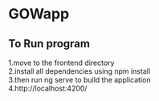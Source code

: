 # GOWapp

## To Run program
  1.move to the frontend directory <br />
  2.install all dependencies using npm install <br />
  3.then run ng serve to build the application <br />
  4.http://localhost:4200/
